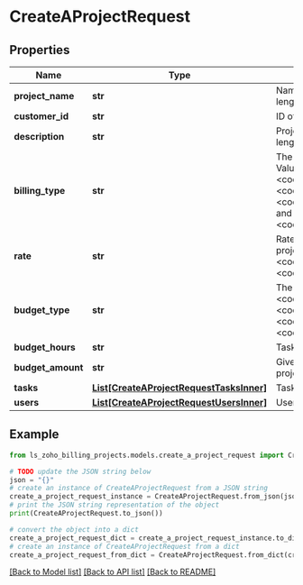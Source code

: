# CreateAProjectRequest


## Properties

Name | Type | Description | Notes
------------ | ------------- | ------------- | -------------
**project_name** | **str** | Name of the project. &lt;code&gt;Maximum length [100]&lt;/code&gt; | 
**customer_id** | **str** | ID of the customer. | 
**description** | **str** | Project description. &lt;code&gt;Maximu length [500]&lt;/code&gt; | [optional] 
**billing_type** | **str** | The way you bill your customer. Allowed Values: &lt;code&gt;fixed_cost_for_project&lt;/code&gt;, &lt;code&gt;based_on_project_hours&lt;/code&gt;, &lt;code&gt;based_on_staff_hours&lt;/code&gt; and &lt;code&gt;based_on_task_hours&lt;/code&gt; | 
**rate** | **str** | Rate of the Project. &lt;br&gt;Mandatory for projects whose billing_type is either &lt;code&gt;fixed_cost_for_project&lt;/code&gt; or &lt;code&gt;based_on_project_hours&lt;/code&gt; | [optional] 
**budget_type** | **str** | The way you budget. Allowed Values: &lt;code&gt;total_project_cost&lt;/code&gt;, &lt;code&gt;total_project_hours&lt;/code&gt;, &lt;code&gt;hours_per_task&lt;/code&gt; and &lt;code&gt;hours_per_staff&lt;/code&gt; | [optional] 
**budget_hours** | **str** | Task budget hours | [optional] 
**budget_amount** | **str** | Give value, if you are estimating total project cost. | [optional] 
**tasks** | [**List[CreateAProjectRequestTasksInner]**](CreateAProjectRequestTasksInner.md) | Tasks comprising a project | [optional] 
**users** | [**List[CreateAProjectRequestUsersInner]**](CreateAProjectRequestUsersInner.md) | Users of a project | [optional] 

## Example

```python
from ls_zoho_billing_projects.models.create_a_project_request import CreateAProjectRequest

# TODO update the JSON string below
json = "{}"
# create an instance of CreateAProjectRequest from a JSON string
create_a_project_request_instance = CreateAProjectRequest.from_json(json)
# print the JSON string representation of the object
print(CreateAProjectRequest.to_json())

# convert the object into a dict
create_a_project_request_dict = create_a_project_request_instance.to_dict()
# create an instance of CreateAProjectRequest from a dict
create_a_project_request_from_dict = CreateAProjectRequest.from_dict(create_a_project_request_dict)
```
[[Back to Model list]](../README.md#documentation-for-models) [[Back to API list]](../README.md#documentation-for-api-endpoints) [[Back to README]](../README.md)


